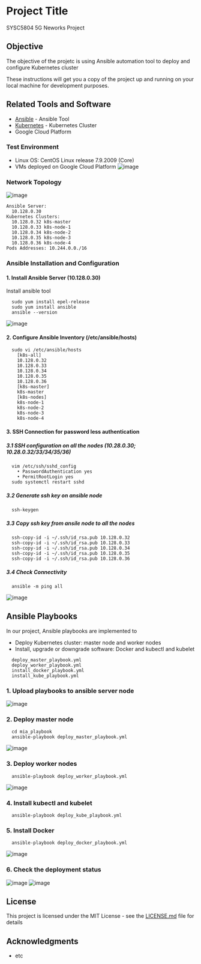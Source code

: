 # Project Title

SYSC5804 5G Neworks Project

## Objective

The objective of the projetc is using Ansible automation tool to deploy and configure Kubernetes cluster 

These instructions will get you a copy of the project up and running on your local machine for development purposes.

## Related Tools and Software

* [Ansible](https://docs.ansible.com/ansible/latest/index.html) - Ansible Tool
* [Kubernetes](https://kubernetes.io/docs/home/) - Kubernetes Cluster
* Google Cloud Platform

### Test Environment

* Linux OS: CentOS Linux release 7.9.2009 (Core)
* VMs deployed on Google Cloud Platform
![image](https://github.com/MiaYWei/Ansible-deploying-kubernetes/blob/main/images/GoogleCloudPlatform.jpg)

### Network Topology

![image](https://github.com/MiaYWei/Ansible-deploying-kubernetes/blob/readme/images/topology.jpg)
```
Ansible Server:
  10.128.0.30
Kubernetes Clusters: 
  10.128.0.32 k8s-master
  10.128.0.33 k8s-node-1
  10.128.0.34 k8s-node-2
  10.128.0.35 k8s-node-3
  10.128.0.36 k8s-node-4
Pods Addresses: 10.244.0.0./16
```

### Ansible Installation and Configuration

#### 1. Install Ansible Server (10.128.0.30)
Install ansible tool 
```
  sudo yum install epel-release
  sudo yum install ansible
  ansible --version
```
![image](https://github.com/MiaYWei/Ansible-deploying-kubernetes/blob/main/images/ansible.jpg)

#### 2. Configure Ansible Inventory (/etc/ansible/hosts)
```
  sudo vi /etc/ansible/hosts
	[k8s-all]
	10.128.0.32
	10.128.0.33
	10.128.0.34
	10.128.0.35
	10.128.0.36
	[k8s-master]
	k8s-master
	[k8s-nodes]
	k8s-node-1
	k8s-node-2
	k8s-node-3
	k8s-node-4
```

#### 3. SSH Connection for password less authentication

##### 3.1 SSH configuration on all the nodes (10.28.0.30; 10.28.0.32/33/34/35/36)
```
  vim /etc/ssh/sshd_config    
	• PasswordAuthentication yes 
	• PermitRootLogin yes
  sudo systemctl restart sshd
```

##### 3.2 Generate ssh key on ansible node
```
  ssh-keygen
```

##### 3.3 Copy ssh key from ansile node to all the nodes 
```
  ssh-copy-id -i ~/.ssh/id_rsa.pub 10.128.0.32
  ssh-copy-id -i ~/.ssh/id_rsa.pub 10.128.0.33
  ssh-copy-id -i ~/.ssh/id_rsa.pub 10.128.0.34
  ssh-copy-id -i ~/.ssh/id_rsa.pub 10.128.0.35
  ssh-copy-id -i ~/.ssh/id_rsa.pub 10.128.0.36
```

##### 3.4 Check Connectivity  
```
  ansible -m ping all
```
![image](https://github.com/MiaYWei/Ansible-deploying-kubernetes/blob/readme/images/ansible_ping.jpg)

## Ansible Playbooks
In our project, Ansible playbooks are implemented to

* Deploy Kubernetes cluster: master node and worker nodes
* Install, upgrade or downgrade software: Docker and kubectl and kubelet

```
  deploy_master_playbook.yml
  deploy_worker_playbook.yml
  install_docker_playbook.yml
  install_kube_playbook.yml
```

### 1. Upload playbooks to ansible server node
![image](https://github.com/MiaYWei/Ansible-deploying-kubernetes/blob/readme/images/playbooks.jpg)

### 2. Deploy master node
```
  cd mia_playbook
  ansible-playbook deploy_master_playbook.yml
```
![image](https://github.com/MiaYWei/Ansible-deploying-kubernetes/blob/readme/images/master.jpg)

### 3. Deploy worker nodes 
```
  ansible-playbook deploy_worker_playbook.yml
```
![image](https://github.com/MiaYWei/Ansible-deploying-kubernetes/blob/readme/images/workers.jpg)

### 4. Install kubectl and kubelet 
```
  ansible-playbook deploy_kube_playbook.yml
```

### 5. Install Docker
```
  ansible-playbook deploy_docker_playbook.yml
```
![image](https://github.com/MiaYWei/Ansible-deploying-kubernetes/blob/readme/images/docker.jpg)

### 6. Check the deployment status
![image](https://github.com/MiaYWei/Ansible-deploying-kubernetes/blob/readme/images/nodes.jpg)
![image](https://github.com/MiaYWei/Ansible-deploying-kubernetes/blob/readme/images/pods.jpg)

## License

This project is licensed under the MIT License - see the [LICENSE.md](LICENSE.md) file for details

## Acknowledgments
* etc


